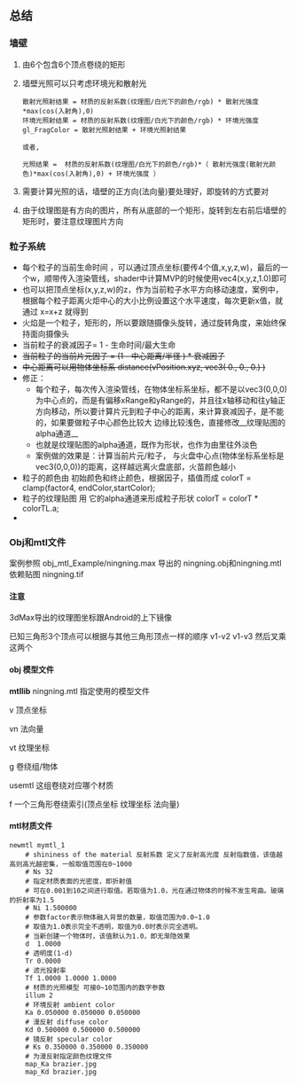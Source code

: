 ## 总结

### 墙壁

1. 由6个包含6个顶点卷绕的矩形

2. 墙壁光照可以只考虑环境光和散射光

   ```
   散射光照射结果 = 材质的反射系数(纹理图/白光下的颜色/rgb) * 散射光强度*max(cos(入射角),0)
   环境光照射结果 = 材质的反射系数(纹理图/白光下的颜色/rgb) * 环境光强度
   gl_FragColor = 散射光照射结果 + 环境光照射结果 
   
   或者,
   
   光照结果 =  材质的反射系数(纹理图/白光下的颜色/rgb)*（ 散射光强度(散射光颜色)*max(cos(入射角),0) + 环境光强度 ）
   ```

3. 需要计算光照的话，墙壁的正方向(法向量)要处理好，即旋转的方式要对

4. 由于纹理图是有方向的图片，所有从底部的一个矩形，旋转到左右前后墙壁的矩形时，要注意纹理图片方向




### 粒子系统

* 每个粒子的当前生命时间 ，可以通过顶点坐标(要传4个值,x,y,z,w)，最后的一个w，顺带传入渲染管线，shader中计算MVP的时候使用vec4(x,y,z,1.0)即可
* 也可以把顶点坐标(x,y,z,w)的z，作为当前粒子水平方向移动速度，案例中，根据每个粒子距离火炬中心的大小比例设置这个水平速度，每次更新x值，就通过 x=x+z 就得到
* 火焰是一个粒子，矩形的，所以要跟随摄像头旋转，通过旋转角度，来始终保持面向摄像头
* 当前粒子的衰减因子= 1 - 生命时间/最大生命
* ~~当前粒子的当前片元因子 = (1 - 中心距离/半径 ) * 衰减因子~~
* ~~中心距离可以用物体坐标系  distance(vPosition.xyz, vec3( 0., 0., 0.) )~~
* 修正：
  * 每个粒子，每次传入渲染管线，在物体坐标系坐标，都不是以vec3(0,0,0)为中心点的，而是有偏移xRange和yRange的，并且往x轴移动和往y轴正方向移动，所以要计算片元到粒子中心的距离，来计算衰减因子，是不能的，如果要做粒子中心颜色比较大 边缘比较浅色，直接修改__纹理贴图的alpha通道__
  * 也就是纹理贴图的alpha通道，既作为形状，也作为由里往外淡色
  * 案例做的效果是：计算当前片元/粒子， 与火盘中心点(物体坐标系坐标是vec3(0,0,0))的距离，这样越远离火盘底部，火苗颜色越小
* 粒子的颜色由  初始颜色和终止颜色，根据因子，插值而成 colorT = clamp(factor4, endColor,startColor); 
* 粒子的纹理贴图 用 它的alpha通道来形成粒子形状 colorT = colorT * colorTL.a;
* 



### Obj和mtl文件

[obj 和 mtl文件格式]: https://www.jianshu.com/p/b52e152d44a9
[mtl格式]: https://www.cnblogs.com/wiki3d/p/objfile.html

案例参照  obj_mtl_Example/ningning.max 导出的 ningning.obj和ningning.mtl 依赖贴图 ningning.tif

#### 注意

3dMax导出的纹理图坐标跟Android的上下镜像

已知三角形3个顶点可以根据与其他三角形顶点一样的顺序 v1-v2 v1-v3 然后叉乘这两个

#### obj 模型文件

__mtllib__ ningning.mtl  指定使用的模型文件

v 顶点坐标

vn 法向量

vt 纹理坐标

g  卷绕组/物体

usemtl  这组卷绕对应哪个材质

f 一个三角形卷绕索引(顶点坐标 纹理坐标 法向量)



#### mtl材质文件

```
newmtl mymtl_1
	# shininess of the material 反射系数 定义了反射高光度 反射指数值，该值越高则高光越密集，一般取值范围在0~1000
	# Ns 32
	# 指定材质表面的光密度，即折射值 
	# 可在0.001到10之间进行取值。若取值为1.0，光在通过物体的时候不发生弯曲。玻璃的折射率为1.5
	# Ni 1.500000
	# 参数factor表示物体融入背景的数量，取值范围为0.0~1.0
	# 取值为1.0表示完全不透明，取值为0.0时表示完全透明。
	# 当新创建一个物体时，该值默认为1.0，即无渐隐效果
	d  1.0000
	# 透明度(1-d)
	Tr 0.0000
	# 滤光投射率
	Tf 1.0000 1.0000 1.0000 
	# 材质的光照模型 可接0~10范围内的数字参数
	illum 2
	# 环境反射 ambient color
	Ka 0.050000 0.050000 0.050000
	# 漫反射 diffuse color
	Kd 0.500000 0.500000 0.500000
	# 镜反射 specular color
	# Ks 0.350000 0.350000 0.350000 
	# 为漫反射指定颜色纹理文件
	map_Ka brazier.jpg
	map_Kd brazier.jpg
```



